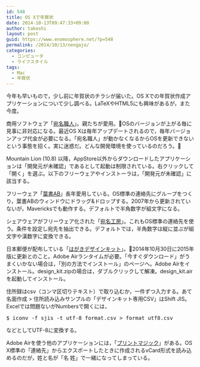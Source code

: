 ```yaml
---
id: 548
title: OS Xで年賀状
date: 2014-10-13T09:47:33+09:00
author: takeshi
layout: post
guid: https://www.enomosphere.net/?p=548
permalink: /2014/10/13/nengajo/
categories:
  - コンピュータ
  - ライフスタイル
tags:
  - Mac
  - 年賀状
---
```

今年も早いもので，少し前に年賀状のチラシが届いた。OS Xでの年賀状作成アプリケーションについて少し調べる。LaTeXやHTML5にも興味があるが，また今度。<!--more-->

商用ソフトウェア「<a title="宛名職人" href="http://atenasyokunin.com">宛名職人</a>」。親たちが愛用。OSのバージョンが上がる毎に見事に非対応になる。最近OS Xは毎年アップデートされるので，毎年バージョンアップ代金が必要になる。「宛名職人」が動かなくなるからOSを更新できないという事態を招く。実に迷惑だ。どんな開発環境を使っているのだろう。

Mountain Lion (10.8) 以降，AppStore以外からダウンロードしたアプリケーションは「開発元が未確認」であるとして起動は制限されている。右クリックして「開く」を選ぶ。以下のフリーウェアやインストーラは，「開発元が未確認」に該当する。

フリーウェア「<a title="葉書AB" href="http://www.yamamotosoftware.jp">葉書AB</a>」長年愛用している。OS標準の連絡先にグループをつくり，葉書ABのウィンドウにドラッグ&amp;ドロップする。2007年から更新されていないが，Mavericksでも動作する。デフォルトで半角数字が組文字になる。

シェアウェアがフリーウェア化された「<a title="宛名工房" href="http://www.mijinkosoftware.com/jp/AtenaKobo/">宛名工房</a>」。これもOS標準の連絡先を使う。条件を設定し宛先を抽出できる。デフォルトでは，半角数字は縦に並ぶが組文字や漢数字に変換できる。

日本郵便が配布している「<a href="http://yubin-nenga.jp/design_kit/">はがきデザインキット</a>」。2014年10月30日に2015年版に更新とのこと。Adobe Airランタイムが必要。「今すぐダウンロード」がうまくいかない場合は，「別の方法でインストール」のページへ。Adobe Airをインストール。design_kit.zipの場合は，ダブルクリックして解凍。design_kit.airを起動してインストール。

住所録はcsv（コンマ区切りテキスト）で取り込むか，一件ずつ入力する。あて名面作成 &gt; 住所読み込みサンプルの「デザインキット専用CSV」はShift JIS。Excelでは問題ないがNumbersで開くには，
<pre>$ iconv -f sjis -t utf-8 format.csv &gt; format_utf8.csv
</pre>
などとしてUTF-8に変換する。

Adobe Airを使う他のアプリケーションには，「<a title="プリントマジック" href="http://www.print-magic.net">プリントマジック</a>」がある。OS X標準の「連絡先」からエクスポートしたときに作成されるvCard形式を読み込めるのだが，姓と名が「名 姓」で一緒になってしまっている。